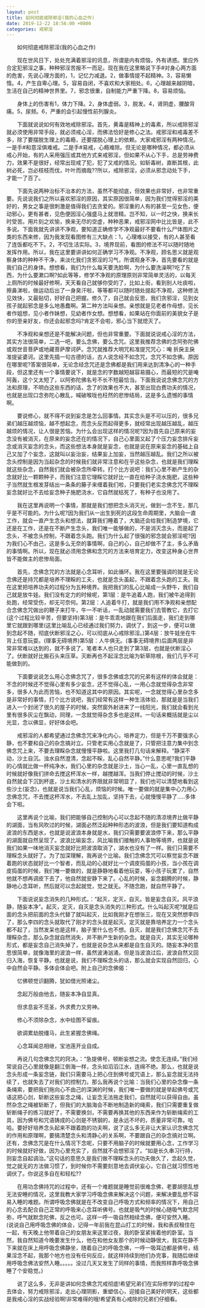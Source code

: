 ```yaml
---
layout: post
title: 如何彻底戒除邪淫(我的心血之作)
date: 2019-12-22 18:56:00 +0800
categories: 戒邪淫
---
```


　　如何彻底戒除邪淫(我的心血之作)
　　现在世风日下，处处充满着邪淫的讯息，所谓是内有烦恼，外有诱惑。里应外合定犯邪淫之事，种种邪淫苦报不一而足。现在我在这里略说下手#对身心两方面的危害，先说心理方面的，1，记忆力减退。2，做事情提不起精神。3，容易懒惰。4，产生自卑心理。5，容易自闭，不喜欢和大家相处。6，心理越来越阴暗，生活在自己的精神世界里。7，邪念很重，自制能力严重下降。8，容易烦恼。
　　身体上的伤害有1，体力下降。2，身体虚弱。3，脱发。4，肾阴虚，腰酸背痛。5，尿频。6，严重的会引起慢性前列腺炎。
　　下面就说说如何有效地戒除邪淫。首先，黄毒是精神上的毒素，所以戒除邪淫就必须使用非常手段，就必须戒心淫，而佛法恰好是修心之法。戒邪淫和戒毒差不多，除了要摆脱生理上的毒瘾，还要摆脱心理上的依赖。大家戒邪淫有两种情况。一是手#和意淫俱难戒。二是手#易戒，心瘾难除。但无论是哪种情况，都必须从戒心开始，有的人采用强压或其他方式来戒邪淫，但如果不从心下手，总是劳神费力，效果不是很好，经常出现戒了犯，犯了又戒的情况。如斩毒树，直断其根，此树必死，岂必枝枝而伐，叶叶而摘哉??所以，戒除邪淫，必须从邪念动处下手，才能一了百了。
　　下面先说两种治标不治本的方法，虽然不能彻底，但效果也非常好，也非常重要。先说说我们之所以喜欢邪淫的原因，其实原因很简单，因为我们觉得邪淫的美好的，男女之事是很刺激是值得我们去贪爱的。邪淫重的人有的甚至一见女色，便动邪心，更有甚者，见色便因淫心强盛马上就泄精。岂不知，以一时之快，换来长时受苦。用片刻之欢愉，换来无尽的空虚，种种恶果，戒邪淫网中比比皆是，此不多说。下面我就先讲讲不净观，要知道正确修学不净观最好不要看什么尸体图片之类的东西来修，因为我发现看图修有三大缺点：1，心理难以接受，有的人甚至看了连饭都吃不下。2，不切生活实际。3，境界现前，看图的修法不可以随时随地发挥作用。所以，我在这里要讲讲如何正确学习不净观。不净观，顾名思义就是观察身体的种种不干净，来淡化我们贪邪淫的习气，所谓观身不净，首先要看的就是我们自己的身体。想想看，我们为什么每天要洗脸啊，为什么要洗澡啊?吃了东西，为什么要漱口啊?如此等等，修学不净观的原理原则非常简单灵活的，以每天上厕所的时候最好修啊，天天看自己就够你受的了，比如上街，看到别人吐痰啦，擦鼻涕啦，做运动后出了一身臭汗啦，等等都可以随时随处提起不净观，这种修法见效快，又最贴切，好好自己把握。修久了，自己就会反思，我们贪邪淫，见到女孩子就起邪念是多么地愚蠢啊。第二种方法叫亲想。亲想就是见老者作母想，见长者作姐想，见小者作妹想，见幼者作女想。想想看，如果站在你面前的美貌女子是你的至亲好友，你还会起邪念吗?肯定不会啦，邪心当下就熄灭了。
　　不净观和亲想还是不能解决问题，但也非常重要。下面就说说戒心淫的方法，其实方法很简单，二选一吧，要么念佛，要么念咒。这里我推荐念佛的念阿弥陀佛或观世音菩萨或地藏菩萨摩诃萨。念咒就推荐大明咒和准提咒咒心：唵 折戾主戾 准提娑婆诃。这里先插一句古德的话，古人说念经不如念咒，念咒不如念佛。原因在哪里呢?答案很简单，无论念经念咒还是念佛都是我们用来达到清净心的一种手段，但这里还有一个事情要说下，就是念的字数越短越容易摄心，而最短的咒是唵阿轰，这个又太短了，以阿弥陀佛名号不长不短最恰当。下面我说说念佛念咒的方法和原理，不明白这些东西的话，念了的效果也不大，甚至出现白费功夫的情况，也就是出现口念弥陀心散乱，喊破喉咙也枉然的悲惨结局，这是多么遗憾的事情啊。
　　要说修心，就不得不说到妄念是怎么回事情。其实念头是不可以压的，很多兄弟们越压越烦恼，越不想起念，而念头反而起得更多，就经常出现越压越乱，越压越烦的情况，让人很是苦恼。为什么会出现这样的情况呢?因为首先自己原来的妄念没有被消灭，在原来的妄念还在的情况下，自己心里面又起了个压力妄念排斥妄念或消灭妄念的念头，而这些想法本身就是妄念，也就是说在原来妄念的基础上自己又加了个妄念，这就叫以妄治妄，结果妄上加妄，当然越压越乱。我们之所以被念头控制是因为当起杂念的时候我们就非常注意和在乎这些杂念，也就是我们理睬就这些杂念，自然我们就会被杂念所牵转。打个比方说吧：我们心里不断产生的杂念就好比一颗颗种子，而我们注意它理睬它就好比一直在给种子浇水施肥，这些种子当然就生根发芽结出一条条的藤子来缠着我们啦，只要我们老实念佛念咒不理睬妄念就好比不去给妄念种子施肥浇水，它自然就枯死了，有种子也没用了。
　　我在这里再说明一个事情，那就是我们想把念头消灭光，做到一念不生，那几乎是不可能的。为什么呢?因为我们从一出生到死的这段生命周期里，大脑会一直工作，就会一直产生念头和想法，就算我们睡着了，大脑还会给我们制造梦境，它还是在工作，还是在不断产生念头，我们唯一能够做的，不是消灭念头，而是起了念头，不被念头控制，不跟着念头跑。我们为什么起了很强的邪念就会邪淫呢?因为我们心不由己，这是多么无奈的事情啊，自己的心，自己却做不了主，多么矛盾的事情啊。所以，现在就必须用念佛和念咒的方法来培育定力，改变这种身心世界皆不能做主的悲惨局面。
　　首先，念佛念咒的方法就是心念耳听，如此循环。我在这里要强调的就是无论念佛还是持咒都是培养不理睬的工夫，也就是念头虽起，不跟着念头跑的工夫。我在这里把培养功夫的过程分为五种境界。我把我们的乱心比喻成一头野牛，我们自己就是放牛娃。我们没有定力的时候呢，第1层：是牛追着人跑，我们被牛追得到处跑，经常受伤，却无可奈何。第2层：人追着牛打，就是我们用不净观和亲想配合念佛念咒做出的鞭子来打牛，牛一不听话，一乱动就需要我们去管教它，去打它(这个过程比较辛苦，但要坚持)第3层：是牛乖乖地跟在我们后面走，我们走到哪里它就跟到哪里(这里比喻乱心已经通过我们努力，调伏了，到这一步，便可以做到念起不随，彻底伏断邪淫之心，可以彻底从心戒除邪淫。)第4层：放牛娃坐在牛背上任意玩耍。(理事无碍境界)第5层：人牛俱无。(事事无碍境界)后面两层是非常非常难以达到的，就不多说了。笔者本人也只走到了第3层，也就是伏断淫心了。伏断就好比搬石头来压草。灭断再也不起淫念比喻为斩草除根，我们几乎不可能做到的。
　　下面要说说怎么用心念佛念咒了，很多念佛或念咒的兄弟有这样的体会就是：不念的时候还不觉得心里有多少妄念，还不觉得心乱，一用心念就觉得杂念非常多，很多人为此而苦恼，也不知道这其中的原因。其实呢，一念就觉得心里杂念多是非常好的事情，打个比方说吧，我们经常有这样一种生活体验，那就是是当我们进入一个封闭了很久的屋子的时候，突然窗外射进来了一线阳光，我们就会看到光里有很多灰尘在飘动，同理，一念就觉得杂念多也是这样。一句话来概括就是尘以光显，念以佛显，好好体会吧。
　　戒邪淫的人都希望通过念佛念咒来净化内心，培养定力，但是千万不要强求心静，也不要和自己的杂念搞对立。只管老实用心念就是了，只管把注意力集中到念佛念咒上来，不要去理睬杂念就慢慢平静啦。这里我打几句话来解释。“静深不动，沙土自沉。浊水自然澄清，念起不睬，乱心自然平静。”什么意思呢?我们平静的心情就比做一杯纯净水，我们心里的杂念就是沙土，当心一乱，心里一直乱想的时候就好像我们拼命去搅这杯浑水一样，越搅越浑。当我们停止搅动的时候，沙土自然就会下沉到杯底，沙土和清水的界限就非常明显了，我们也可以清楚地看到这些沙土(妄念)，也就是说当我们心乱，烦恼的时候。唯一要做的就是集中心力用心念佛念咒，不去搅这杯浑水，不去乱上加乱，坚持下去，心就慢慢平静了.....多体会下啦。
　　这里再说个比喻，我们把能够自己控制内心可以念起不随的清凉境界比做平静的湖面，当有风吹过的时候，湖面必然泛起种种形态的波浪，但是我们要知道构成波浪的东西是水，也就是说波浪本身就是水，我们只需要要波浪停下来，那么平静的湖面就自然呈现了。波浪比喻妄念，风比喻我们接触的人事物等境界，也就是说我们如果一味地消灭妄念就好比把波浪取消了，湖水也没有了一样。我们只需要不理睬念头就好了。为了加深理解，我再说个比喻。我们念佛念咒可以察觉妄念不跟着跑的状态就好比一个智者，而乱动的心就好比一个调皮捣蛋的小孩，当小孩在调皮捣蛋的时候，我们唯一要做的，就是静静地看着他玩耍，等小孩子玩累了，自然他就不想再调皮下去了，他自然就安静下来了。心乱的时候，妄念翻腾的时候，静静地心念耳听，然后就可以念起就觉，觉之就无。不随念跑，就自然平静了。
　　下面说说妄念消失的几种形式。：“起灭，定灭，自灭。皆是妄念自灭。风平浪静，随妄本净”。起灭，定灭，自灭是念头消失的三种形式。什么叫起灭呢?就是后面的念头把前面的念头代替了就叫起灭，比如我刚才在想张三，现在又突然想李四了，那么李四的念头就取代了刚才的念头就是起灭。定灭就是靠培养定力一个念头都不起了，当然发呆也是这样，脑子里什么也不想。自灭，就是我们念佛念咒不去理睬杂念，那么杂念就自然消失，并不断产生新的杂念。就是自灭，其实无论哪种形式，都是妄念自己消失掉了，也就是说杂念从来都是自生自灭的。随妄本净的意思很简单，就像海里的波浪一样，虽然波涛汹涌，但是当波浪过后，波浪自然又回归入海，恢复平静。也就是说，我们不理睬念头的话，那么就会实现自然回归，心中自然会平静。多体会体会吧。附上自己的念佛偈：
　　忆佛顿觉识翻腾，犹如借光照诸尘。
　　念起万般由他去，随妄本净自显真。
　　但求息妄不觅圣，外求费力又劳神。
　　修心不须除杂念，水中绘图不留痕。
　　欲调累劫脱缰马，此生紧握念佛绳。
　　心念耳闻总相继，宝池莲开业自成。
　　再说几句念佛念咒的窍决。：“急提佛号，顿断妄想之流。使念无连续。”我们经常说自己心里就像是翻江倒海一样，念头如滔滔江水，连绵不绝。那么，也就是说念头形成一条妄念链，我们只需要马上把心住到佛号或咒语上，那么妄念就无法持续了，也就失去了对我们的控制力。那么我再说个比喻：当我们心里的杂念像一条条绳索，要把我们拖向心不由己的深渊的时候，我们唯一要做的就是举起佛号或咒语这把心剑，斩断这些妄念之绳，让妄念无法拖走我们，自然就可以获得自由。虽然杂念之绳被斩断了，但我们的大脑海会不断地制造新的绳索，我们只需要重复做斩断绳子的练习就好了，不需要换剑，不需要再换其他的东西来作为斩断绳索的工具，因为佛号和咒语铸成的心剑是不锈钢的，是永远不坏的，质量非常可靠。哈哈。要好好培养念头起来不跟着跑的功夫啊，说了这么多无非让大家认识念佛念咒的作用和原理啊，要搞清楚念头和清静心的关系啊，不要跟自己的杂念搞对立啊。还有，念佛念咒是在什么情况下念呢，只要不用脑子的时候就要用心念，工作学习的时候就好好做，因为心里充实了，自然就不会想邪淫了。“如是长久串习行持，则妄念自起调治。”这句话的意思久是我们做不理睬念头的功夫做久了，念起久觉，觉之就无的方法做习惯了，到时候你不需要刻意地去调伏妄心，它自己就习惯性地调伏了。你说这多自在和轻松??
　　在用功念佛持咒的过程中，还有一个难题就是睡觉前很难念佛，老要胡思乱想无法安睡的情况，这里我教大家学习呼吸念佛来解决这个问题，来解决要乱想不容易入睡的难题。所谓呼吸念佛就是在不改变自己呼吸方式和频率的情况下，用自己的心念去配合自己正常的呼吸来心念耳听佛号。也就是吸气的时候心随吸气默念阿弥，呼气就默念陀佛，反之也可。这样一呼一吸自然相续念佛，便可安然入睡。(说说自己用呼吸念佛的体会，记得一年前我在昆山打工的时候，我和表叔租住在一起，有天晚上他带着自己的女朋友来这里过夜，我的卧室紧挨着他的卧室。当然，我自然知道今晚要发生什么，他在和他女友那个的时候动静很大，我实在静不下来就在床上用呼吸念佛静坐，随着自己的呼吸念佛，一呼一吸耳边都是佛号，结果淫念不起，我那个地方也没有任何反应，就这样持续到他们办完事，我随后继续用呼吸念佛法安然入睡。。。。。没过几天又发生了同样的事情，而我照样靠呼吸念佛睡了个安稳觉。)
　　说了这么多，无非是讲如何念佛念咒戒彻底!希望兄弟们在实际修学的过程中去体会，努力戒除邪淫，走出心理阴影，重塑信心，迎接自己美好的明天，这些都是我戒心淫的实战经验啊!非常难得的哦!希望真有心戒除的兄弟们仔细看。